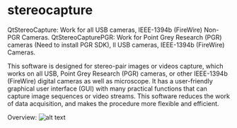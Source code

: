 # stereocapture

QtStereoCapture: Work for all USB cameras, IEEE-1394b (FireWire) Non-PGR Cameras.
QtStereoCapturePGR: Work for Point Grey Research (PGR) cameras (Need to install PGR SDK), ll USB cameras, IEEE-1394b (FireWire) Cameras.

This software is designed for stereo-pair images or videos capture, which works on all USB, Point Grey Research (PGR) cameras, or other IEEE-1394b (FireWire) digital cameras as well as microscope. It has a user-friendly graphical user interface (GUI) with many practical functions that can capture image sequences or video streams. This software reduces the work of data acquisition, and makes the procedure more flexible and efficient.

Overview:
![alt text](https://my.vanderbilt.edu/xiaochen/files/2015/09/overview_qsc.jpg "Title")



